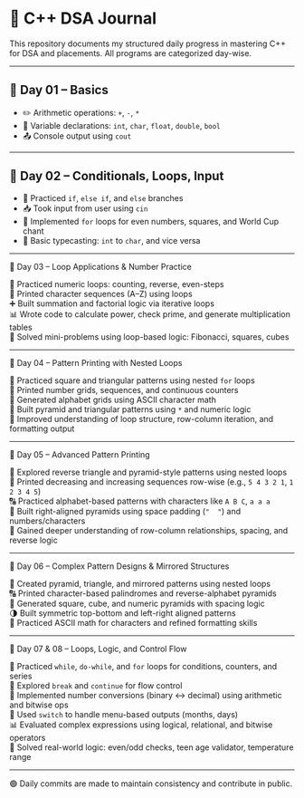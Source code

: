 # 📘 C++ DSA Journal

This repository documents my structured daily progress in mastering C++ for DSA and placements. All programs are categorized day-wise.

---

## 📅 Day 01 – Basics

- ✏️ Arithmetic operations: `+`, `-`, `*`
- 🧮 Variable declarations: `int`, `char`, `float`, `double`, `bool`
- 📤 Console output using `cout`

---

## 📅 Day 02 – Conditionals, Loops, Input

- 🔢 Practiced `if`, `else if`, and `else` branches
- 📥 Took input from user using `cin`
- 🔁 Implemented `for` loops for even numbers, squares, and World Cup chant
- 🎯 Basic typecasting: `int` to `char`, and vice versa

---

📅 Day 03 – Loop Applications & Number Practice

🔁 Practiced numeric loops: counting, reverse, even-steps  
🔡 Printed character sequences (A–Z) using loops  
➕ Built summation and factorial logic via iterative loops  
📊 Wrote code to calculate power, check prime, and generate multiplication tables  
🧠 Solved mini-problems using loop-based logic: Fibonacci, squares, cubes

---

📅 Day 04 – Pattern Printing with Nested Loops

🔁 Practiced square and triangular patterns using nested `for` loops  
🔢 Printed number grids, sequences, and continuous counters  
🔡 Generated alphabet grids using ASCII character math  
🌟 Built pyramid and triangular patterns using `*` and numeric logic  
🧠 Improved understanding of loop structure, row-column iteration, and formatting output

---

📅 Day 05 – Advanced Pattern Printing

🔁 Explored reverse triangle and pyramid-style patterns using nested loops  
🔢 Printed decreasing and increasing sequences row-wise (e.g., `5 4 3 2 1`, `1 2 3 4 5`)  
🔠 Practiced alphabet-based patterns with characters like `A B C`, `a a a`  
📐 Built right-aligned pyramids using space padding (`"  "`) and numbers/characters  
🧠 Gained deeper understanding of row-column relationships, spacing, and reverse logic

---

📅 Day 06 – Complex Pattern Designs & Mirrored Structures

📐 Created pyramid, triangle, and mirrored patterns using nested loops  
🔠 Printed character-based palindromes and reverse-alphabet pyramids  
🔢 Generated square, cube, and numeric pyramids with spacing logic  
🌗 Built symmetric top-bottom and left-right aligned patterns  
🧠 Practiced ASCII math for characters and refined formatting skills

---

📅 Day 07 & 08 – Loops, Logic, and Control Flow

🔁 Practiced `while`, `do-while`, and `for` loops for conditions, counters, and series  
🧠 Explored `break` and `continue` for flow control  
🧮 Implemented number conversions (binary ↔ decimal) using arithmetic and bitwise ops  
🔢 Used `switch` to handle menu-based outputs (months, days)  
📊 Evaluated complex expressions using logical, relational, and bitwise operators  
🧪 Solved real-world logic: even/odd checks, teen age validator, temperature range

---


🟢 Daily commits are made to maintain consistency and contribute in public.
